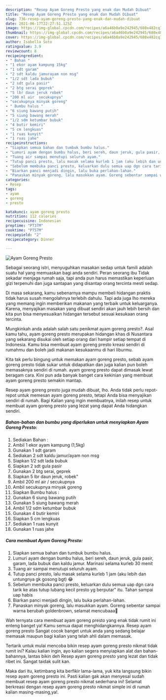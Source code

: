 ```yaml
---
description: "Resep Ayam Goreng Presto yang enak dan Mudah Dibuat"
title: "Resep Ayam Goreng Presto yang enak dan Mudah Dibuat"
slug: 736-resep-ayam-goreng-presto-yang-enak-dan-mudah-dibuat
date: 2021-06-17T22:27:51.125Z
image: https://img-global.cpcdn.com/recipes/a6a46b0a9e242945/680x482cq70/ayam-goreng-presto-foto-resep-utama.jpg
thumbnail: https://img-global.cpcdn.com/recipes/a6a46b0a9e242945/680x482cq70/ayam-goreng-presto-foto-resep-utama.jpg
cover: https://img-global.cpcdn.com/recipes/a6a46b0a9e242945/680x482cq70/ayam-goreng-presto-foto-resep-utama.jpg
author: Isabella Soto
ratingvalue: 3.9
reviewcount: 8
recipeingredient:
- " Bahan "
- "1 ekor ayam kampung 15kg"
- "1 sdt garam"
- "2 sdt kaldu jamurayam non msg"
- "1/2 sdt lada bubuk"
- "2 sdt gula pasir"
- "2 btg serai geprek"
- "5 lbr daun jeruk robek"
- "200 ml air  secukupnya"
- "secukupnya minyak goreng"
- " Bumbu halus "
- "6 siung bawang putih"
- "5 siung bawang merah"
- "1/2 sdm ketumbar bubuk"
- "4 butir kemiri"
- "5 cm lengkuas"
- "1 ruas kunyit"
- "1 ruas jahe"
recipeinstructions:
- "Siapkan semua bahan dan tumbuk bumbu halus."
- "Lumuri ayam dengan bumbu halus, beri sereh, daun jeruk, gula pasir, garam, lada bubuk dan kaldu jamur. Marinasi selama kurleb 30 menit"
- "Tuang air sampai menutupi seluruh ayam."
- "Tutup panci presto, lalu masak selama kurleb 1 jam (aku lebih dan untungnya gk gosong bgt) 😂"
- "Sebelum membuka panci presto, keluarkan dulu semua uap dgn cara tarik ke atas tutup lubang kecil presto yg berputar&#34; itu. Tahan sampai uap habis"
- "Biarkan panci menjadi dingin, lalu buka perlahan-lahan."
- "Panaskan minyak goreng, lalu masukkan ayam. Goreng sebentar sampai warna berubah goldenbrown, selamat mencubaaa🤗"
categories:
- Resep
tags:
- ayam
- goreng
- presto

katakunci: ayam goreng presto 
nutrition: 112 calories
recipecuisine: Indonesian
preptime: "PT37M"
cooktime: "PT57M"
recipeyield: "2"
recipecategory: Dinner

---
```



![Ayam Goreng Presto](https://img-global.cpcdn.com/recipes/a6a46b0a9e242945/680x482cq70/ayam-goreng-presto-foto-resep-utama.jpg)

Sebagai seorang istri, menyuguhkan masakan sedap untuk famili adalah suatu hal yang memuaskan bagi anda sendiri. Peran seorang ibu Tidak sekadar menjaga rumah saja, tapi anda pun harus memastikan keperluan gizi terpenuhi dan juga santapan yang disantap orang tercinta mesti sedap.

Di masa  sekarang, kamu sebenarnya mampu membeli hidangan praktis tidak harus susah mengolahnya terlebih dahulu. Tapi ada juga lho mereka yang memang ingin memberikan makanan yang terbaik untuk keluarganya. Karena, menyajikan masakan yang dibuat sendiri akan jauh lebih bersih dan kita pun bisa menyesuaikan hidangan tersebut sesuai kesukaan orang tercinta. 



Mungkinkah anda adalah salah satu penikmat ayam goreng presto?. Asal kamu tahu, ayam goreng presto merupakan hidangan khas di Nusantara yang sekarang disukai oleh setiap orang dari hampir setiap tempat di Indonesia. Kamu bisa membuat ayam goreng presto kreasi sendiri di rumahmu dan boleh jadi makanan kesukaanmu di hari liburmu.

Kita tak perlu bingung untuk memakan ayam goreng presto, sebab ayam goreng presto tidak sukar untuk didapatkan dan juga kalian pun boleh memasaknya sendiri di rumah. ayam goreng presto dapat dimasak lewat beragam cara. Kini pun ada banyak banget cara kekinian yang membuat ayam goreng presto semakin mantap.

Resep ayam goreng presto juga mudah dibuat, lho. Anda tidak perlu repot-repot untuk memesan ayam goreng presto, tetapi Anda bisa menyajikan sendiri di rumah. Bagi Kalian yang ingin membuatnya, inilah resep untuk membuat ayam goreng presto yang lezat yang dapat Anda hidangkan sendiri.

<!--inarticleads1-->

##### Bahan-bahan dan bumbu yang diperlukan untuk menyiapkan Ayam Goreng Presto:

1. Sediakan  Bahan :
1. Ambil 1 ekor ayam kampung (1,5kg)
1. Gunakan 1 sdt garam
1. Sediakan 2 sdt kaldu jamur/ayam non msg
1. Siapkan 1/2 sdt lada bubuk
1. Siapkan 2 sdt gula pasir
1. Gunakan 2 btg serai, geprek
1. Siapkan 5 lbr daun jeruk, robek&#34;
1. Ambil 200 ml air / secukupnya
1. Ambil secukupnya minyak goreng
1. Siapkan  Bumbu halus :
1. Gunakan 6 siung bawang putih
1. Gunakan 5 siung bawang merah
1. Ambil 1/2 sdm ketumbar bubuk
1. Gunakan 4 butir kemiri
1. Siapkan 5 cm lengkuas
1. Sediakan 1 ruas kunyit
1. Gunakan 1 ruas jahe




<!--inarticleads2-->

##### Cara membuat Ayam Goreng Presto:

1. Siapkan semua bahan dan tumbuk bumbu halus.
1. Lumuri ayam dengan bumbu halus, beri sereh, daun jeruk, gula pasir, garam, lada bubuk dan kaldu jamur. Marinasi selama kurleb 30 menit
1. Tuang air sampai menutupi seluruh ayam.
1. Tutup panci presto, lalu masak selama kurleb 1 jam (aku lebih dan untungnya gk gosong bgt) 😂
1. Sebelum membuka panci presto, keluarkan dulu semua uap dgn cara tarik ke atas tutup lubang kecil presto yg berputar&#34; itu. Tahan sampai uap habis
1. Biarkan panci menjadi dingin, lalu buka perlahan-lahan.
1. Panaskan minyak goreng, lalu masukkan ayam. Goreng sebentar sampai warna berubah goldenbrown, selamat mencubaaa🤗




Wah ternyata cara membuat ayam goreng presto yang enak tidak rumit ini enteng banget ya! Kamu semua dapat menghidangkannya. Resep ayam goreng presto Sangat cocok banget untuk anda yang sedang belajar memasak maupun bagi kalian yang telah ahli dalam memasak.

Tertarik untuk mulai mencoba bikin resep ayam goreng presto nikmat tidak rumit ini? Kalau kalian ingin, ayo kalian segera menyiapkan alat dan bahan-bahannya, lantas bikin deh Resep ayam goreng presto yang lezat dan tidak ribet ini. Sangat taidak sulit kan. 

Maka dari itu, ketimbang kita berfikir lama-lama, yuk kita langsung bikin resep ayam goreng presto ini. Pasti kalian gak akan menyesal sudah membuat resep ayam goreng presto nikmat sederhana ini! Selamat berkreasi dengan resep ayam goreng presto nikmat simple ini di rumah kalian masing-masing,ya!.

